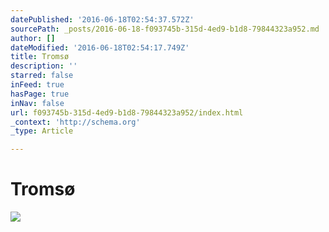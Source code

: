 ```yaml
---
datePublished: '2016-06-18T02:54:37.572Z'
sourcePath: _posts/2016-06-18-f093745b-315d-4ed9-b1d8-79844323a952.md
author: []
dateModified: '2016-06-18T02:54:17.749Z'
title: Tromsø
description: ''
starred: false
inFeed: true
hasPage: true
inNav: false
url: f093745b-315d-4ed9-b1d8-79844323a952/index.html
_context: 'http://schema.org'
_type: Article

---
```

# Tromsø
![](https://the-grid-user-content.s3-us-west-2.amazonaws.com/6aa4bf13-a66a-4c84-aac3-9f914b94772b.jpg)